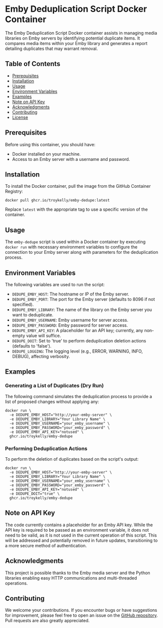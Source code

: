 # Emby Deduplication Script Docker Container

The Emby Deduplication Script Docker container assists in managing media libraries on Emby servers by identifying potential duplicate items. It compares media items within your Emby library and generates a report detailing duplicates that may warrant removal.

## Table of Contents

- [Prerequisites](#prerequisites)
- [Installation](#installation)
- [Usage](#usage)
- [Environment Variables](#environment-variables)
- [Examples](#examples)
- [Note on API Key](#note-on-api-key)
- [Acknowledgments](#acknowledgments)
- [Contributing](#contributing)
- [License](#license)

## Prerequisites

Before using this container, you should have:

- Docker installed on your machine.
- Access to an Emby server with a username and password.

## Installation

To install the Docker container, pull the image from the GitHub Container Registry:

```shell
docker pull ghcr.io/troykelly/emby-dedupe:latest
```

Replace `latest` with the appropriate tag to use a specific version of the container.

## Usage

The `emby-dedupe` script is used within a Docker container by executing `docker run` with necessary environment variables to configure the connection to your Emby server along with parameters for the deduplication process.

## Environment Variables

The following variables are used to run the script:

- `DEDUPE_EMBY_HOST`: The hostname or IP of the Emby server.
- `DEDUPE_EMBY_PORT`: The port for the Emby server (defaults to 8096 if not specified).
- `DEDUPE_EMBY_LIBRARY`: The name of the library on the Emby server you want to deduplicate.
- `DEDUPE_EMBY_USERNAME`: Emby username for server access.
- `DEDUPE_EMBY_PASSWORD`: Emby password for server access.
- `DEDUPE_EMBY_API_KEY`: A placeholder for an API key; currently, any non-empty value will suffice.
- `DEDUPE_DOIT`: Set to 'true' to perform deduplication deletion actions (defaults to 'false').
- `DEDUPE_LOGGING`: The logging level (e.g., ERROR, WARNING, INFO, DEBUG), affecting verbosity.

## Examples

### Generating a List of Duplicates (Dry Run)

The following command simulates the deduplication process to provide a list of proposed changes without applying any:

```shell
docker run \
  -e DEDUPE_EMBY_HOST="http://your-emby-server" \
  -e DEDUPE_EMBY_LIBRARY="Your Library Name" \
  -e DEDUPE_EMBY_USERNAME="your_emby_username" \
  -e DEDUPE_EMBY_PASSWORD="your_emby_password" \
  -e DEDUPE_EMBY_API_KEY="notused" \
  ghcr.io/troykelly/emby-dedupe
```

### Performing Deduplication Actions

To perform the deletion of duplicates based on the script's output:

```shell
docker run \
  -e DEDUPE_EMBY_HOST="http://your-emby-server" \
  -e DEDUPE_EMBY_LIBRARY="Your Library Name" \
  -e DEDUPE_EMBY_USERNAME="your_emby_username" \
  -e DEDUPE_EMBY_PASSWORD="your_emby_password" \
  -e DEDUPE_EMBY_API_KEY="notused" \
  -e DEDUPE_DOIT="true" \
  ghcr.io/troykelly/emby-dedupe
```

## Note on API Key

The code currently contains a placeholder for an Emby API key. While the API key is required to be passed as an environment variable, it does not need to be valid, as it is not used in the current operation of this script. This will be addressed and potentially removed in future updates, transitioning to a more secure method of authentication.

## Acknowledgments

This project is possible thanks to the Emby media server and the Python libraries enabling easy HTTP communications and multi-threaded operations.

## Contributing

We welcome your contributions. If you encounter bugs or have suggestions for improvement, please feel free to open an issue on the [GitHub repository](https://github.com/troykelly/emby-dedupe). Pull requests are also greatly appreciated.
